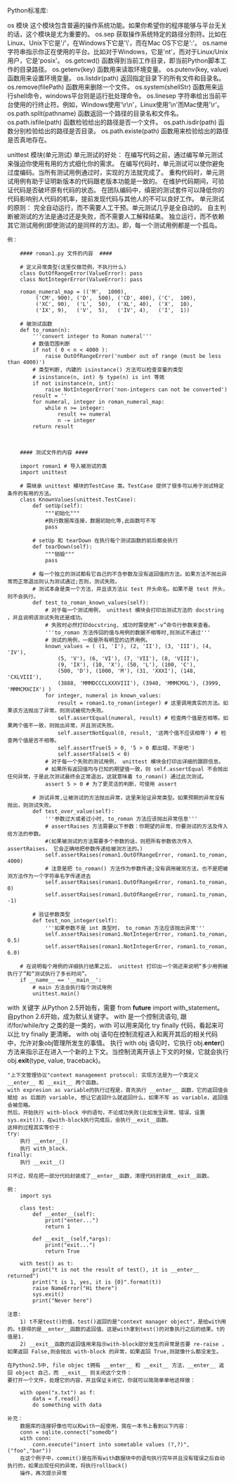 Python标准库:

os 模块
    这个模块包含普遍的操作系统功能。如果你希望你的程序能够与平台无关的话，这个模块是尤为重要的。
    os.sep  获取操作系统特定的路径分割符。比如在Linux、Unix下它是'/'，在Windows下它是'\\'，而在Mac OS下它是':'。
    os.name 字符串指示你正在使用的平台。比如对于Windows，它是'nt'，而对于Linux/Unix用户，它是'posix'。
    os.getcwd() 函数得到当前工作目录，即当前Python脚本工作的目录路径。
    os.getenv(key) 函数用来读取环境变量。
    os.putenv(key, value) 函数用来设置环境变量。
    os.listdir(path) 返回指定目录下的所有文件和目录名。
    os.remove(filePath) 函数用来删除一个文件。
    os.system(shellStr) 函数用来运行shell命令，windows平台则是运行批处理命令。
    os.linesep  字符串给出当前平台使用的行终止符。例如，Windows使用'\r\n'，Linux使用'\n'而Mac使用'\r'。
    os.path.split(pathname)  函数返回一个路径的目录名和文件名。
    os.path.isfile(path) 函数检验给出的路径是否一个文件。
    os.path.isdir(path)  函数分别检验给出的路径是否目录。
    os.path.existe(path) 函数用来检验给出的路径是否真地存在。


unittest 模块(单元测试)
    单元测试的好处：
      在编写代码之前，通过编写单元测试来强迫你使用有用的方式细化你的需求。
      在编写代码时，单元测试可以使你避免过度编码。当所有测试用例通过时，实现的方法就完成了。
      重构代码时，单元测试用例有助于证明新版本的代码跟老版本功能是一致的。
      在维护代码期间，可验证代码是否破坏原有代码的状态。
      在团队编码中，缜密的测试套件可以降低你的代码影响别人代码的机率，提前发现代码与其他人的不可以良好工作。
    单元测试的原则：
      完全自动运行，而不需要人工干预。单元测试几乎是全自动的。
      自主判断被测试的方法是通过还是失败，而不需要人工解释结果。
      独立运行，而不依赖其它测试用例(即使测试的是同样的方法)。即，每一个测试用例都是一个孤岛。

    例：

        #### roman1.py 文件的内容  ####

        # 定义异常类型(这里仅做范例，不执行什么)
        class OutOfRangeError(ValueError): pass
        class NotIntegerError(ValueError): pass

        roman_numeral_map = (('M',  1000),
             ('CM', 900), ('D',  500), ('CD', 400), ('C',  100),
             ('XC', 90),  ('L',  50),  ('XL', 40),  ('X',  10),
             ('IX', 9),   ('V',  5),   ('IV', 4),   ('I',  1))

        # 被测试函数
        def to_roman(n):
            '''convert integer to Roman numeral'''
            # 数值范围判断
            if not ( 0 < n < 4000 ):
                raise OutOfRangeError('number out of range (must be less than 4000)')
            # 类型判断, 内建的 isinstance() 方法可以检查变量的类型
            # isinstance(n, int) 与 type(n) is int 等效
            if not isinstance(n, int):
                raise NotIntegerError('non-integers can not be converted')
            result = ''
            for numeral, integer in roman_numeral_map:
                while n >= integer:
                    result += numeral
                    n -= integer
            return result

 

        #### 测试文件的内容 ####

        import roman1 # 导入被测试的类
        import unittest

        # 需继承 unittest 模块的TestCase 类。TestCase 提供了很多可以用于测试特定条件的有用的方法。
        class KnownValues(unittest.TestCase):
            def setUp(self):
                """初始化"""
                #执行数据库连接，数据初始化等,此函数可不写
                pass

            # setUp 和 tearDown 在执行每个测试函数的前后都会执行
            def tearDown(self):
                """销毁"""
                pass

            # 每一个独立的测试都有它自己的不含参数及没有返回值的方法。如果方法不抛出异常而正常退出则认为测试通过;否则，测试失败。
            # 测试本身是类一个方法，并且该方法以 test 开头命名。如果不是 test 开头，则不会执行。
            def test_to_roman_known_values(self):
                # 对于每一个测试用例， unittest 模块会打印出测试方法的 docstring ，并且说明该测试失败还是成功。
                # 失败时必然打印docstring, 成功时需使用“-v”命令行参数来查看。
                '''to_roman 方法传回的值与用例的数据不相等时,则测试不通过'''
                # 测试的用例，一般是所有明显的边界用例。
                known_values = ( (1, 'I'), (2, 'II'), (3, 'III'), (4, 'IV'),
                    (5, 'V'), (6, 'VI'), (7, 'VII'), (8, 'VIII'),
                    (9, 'IX'), (10, 'X'), (50, 'L'), (100, 'C'),
                    (500, 'D'), (1000, 'M'), (31, 'XXXI'), (148, 'CXLVIII'),
                    (3888, 'MMMDCCCLXXXVIII'), (3940, 'MMMCMXL'), (3999, 'MMMCMXCIX') )
                for integer, numeral in known_values:
                    result = roman1.to_roman(integer) # 这里调用真实的方法。如果该方法抛出了异常，则测试被视为失败。
                    self.assertEqual(numeral, result) # 检查两个值是否相等。如果两个值不一致，则抛出异常，并且测试失败。
                    self.assertNotEqual(0, result, '这两个值不应该相等') # 检查两个值是否不相等。
                    self.assertTrue(5 > 0, '5 > 0 都出错，不是吧')
                    self.assertFalse(5 < 0)
                # 对于每一个失败的测试用例， unittest 模块会打印出详细的跟踪信息。
                # 如果所有返回值均与已知的期望值一致，则 self.assertEqual 不会抛出任何异常，于是此次测试最终会正常退出，这就意味着 to_roman() 通过此次测试。
                assert 5 > 0 # 为了更灵活的判断，可使用 assert

            # 测试异常,让被测试的方法抛出异常，这里来验证异常类型。如果预期的异常没有抛出，则测试失败。
            def test_over_value(self):
                '''参数过大或者过小时, to_roman 方法应该抛出异常信息'''
                # assertRaises 方法需要以下参数：你期望的异常、你要测试的方法及传入给方法的参数。
                #(如果被测试的方法需要多个参数的话，则把所有参数依次传入 assertRaises， 它会正确地把参数传递给被测方法的。)
                self.assertRaises(roman1.OutOfRangeError, roman1.to_roman, 4000)
                # 注意是把 to_roman() 方法作为参数传递;没有调用被测方法，也不是把被测方法作为一个字符串名字传递进去
                self.assertRaises(roman1.OutOfRangeError, roman1.to_roman, 0)
                self.assertRaises(roman1.OutOfRangeError, roman1.to_roman, -1)

            # 验证参数类型
            def test_non_integer(self):
                '''如果参数不是 int 类型时， to_roman 方法应该抛出异常'''
                self.assertRaises(roman1.NotIntegerError, roman1.to_roman, 0.5)
                self.assertRaises(roman1.NotIntegerError, roman1.to_roman, 6.0)

        # 在说明每个用例的详细执行结果之后， unittest 打印出一个简述来说明“多少用例被执行了”和“测试执行了多长时间”。
        if __name__ == '__main__':
            # main 方法会执行每个测试用例
            unittest.main()


with 关键字
    从Python 2.5开始有，需要 from __future__ import with_statement。自python 2.6开始，成为默认关键字。
    with 是一个控制流语句, 跟 if/for/while/try 之类的是一类的，with 可以用来简化 try finally 代码，看起来可以比 try finally 更清晰。
    with obj 语句在控制流程进入和离开其后的相关代码中，允许对象obj管理所发生的事情。
    执行 with obj 语句时，它执行 obj.__enter__() 方法来指示正在进入一个新的上下文。当控制流离开该上下文的时候，它就会执行 obj.__exit__(type, value, traceback)。

    "上下文管理协议"context management protocol: 实现方法是为一个类定义 __enter__ 和 __exit__ 两个函数。
    with expresion as variable的执行过程是，首先执行 __enter__ 函数，它的返回值会赋给 as 后面的 variable, 想让它返回什么就返回什么，如果不写 as variable，返回值会被忽略。
    然后，开始执行 with-block 中的语句，不论成功失败(比如发生异常、错误，设置sys.exit())，在with-block执行完成后，会执行__exit__函数。
    这样的过程其实等价于：
    try:
        执行 __enter__()
        执行 with_block.
    finally:
        执行 __exit__()

    只不过，现在把一部分代码封装成了__enter__函数，清理代码封装成__exit__函数。

    例：
        import sys

        class test:
            def __enter__(self):
                print("enter...")
                return 1

            def __exit__(self,*args):
                print("exit...")
                return True

        with test() as t:
            print("t is not the result of test(), it is __enter__ returned")
            print("t is 1, yes, it is {0}".format(t))
            raise NameError("Hi there")
            sys.exit()
            print("Never here")

    注意:
        1) t不是test()的值，test()返回的是"context manager object"，是给with用的。t获得的是__enter__函数的返回值，这是with拿到test()的对象执行之后的结果。t的值是1.
        2) __exit__函数的返回值用来指示with-block部分发生的异常是否要 re-raise ，如果返回 False,则会抛出 with-block 的异常，如果返回 True,则就像什么都没发生。

    在Python2.5中, file objec t拥有 __enter__ 和 __exit__ 方法，__enter__ 返回 object 自己，而 __exit__ 则关闭这个文件：
    要打开一个文件，处理它的内容，并且保证关闭它，你就可以简简单单地这样做：

        with open("x.txt") as f:
            data = f.read()
            do something with data

    补充：
        数据库的连接好像也可以和with一起使用，我在一本书上看到以下内容：
        conn = sqlite.connect("somedb")
        with conn:
            conn.execute("insert into sometable values (?,?)",("foo","bar"))
        在这个例子中，commit()是在所有with数据块中的语句执行完毕并且没有错误之后自动执行的，如果出现任何的异常，将执行rollback()
        操作，再次提示异常
